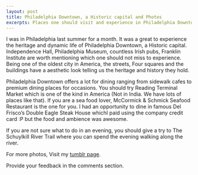 ```yaml
---
layout: post
title: Philadelphia Downtown, a Historic capital and Photos
excerpts: Places one should visit and experience in Philadelphia Downtown along with Photos taken during my month stay. Museums, cafes and streets.
---
```

<style>
img {
    max-width:600px;
}
</style>

I was in Philadelphia last summer for a month. It was a great to experience the heritage and dynamic life of Philadelphia Downtown, a Historic capital. Independence Hall, Philadelphia Museum, countless Irish pubs, Franklin Institute are worth mentioning which one should not miss to experience. Being one of the oldest city in America, the streets, Four squares and the buildings have a aesthetic look telling us the heritage and history they hold.

Philadelphia Downtown offers a lot for dining ranging from sidewalk cafes to premium dining places for occasions. You should try Reading Terminal Market which is one of the kind in America (Not in India. We have lots of places like that). If you are a sea food lover, McCormick & Schmick Seafood Restaurant is the one for you. I had an opportunity to dine in famous Del Frisco’s Double Eagle Steak House whichI paid using the company credit card :P but the food and ambience was awesome.

If you are not sure what to do in an evening, you should give a try to The Schuylkill River Trail where you can spend the evening walking along the river.

For more photos, Visit my [tumblr page](http://arunchinnachamy.tumblr.com/post/74912773486/philadelphia-august-2011).

Provide your feedback in the comments section.

